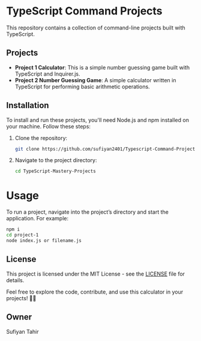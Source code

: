 # TypeScript Command Projects

This repository contains a collection of command-line projects built with TypeScript.

## Projects

- **Project 1 Calculator**: This is a simple number guessing game built with TypeScript and Inquirer.js.
- **Project 2 Number Guessing Game**: A simple calculator written in TypeScript for performing basic arithmetic operations.


## Installation

To install and run these projects, you'll need Node.js and npm installed on your machine. Follow these steps:

1. Clone the repository:
   ```bash
   git clone https://github.com/sufiyan2401/Typescript-Command-Project

2. Navigate to the project directory:
   ```bash
   cd TypeScript-Mastery-Projects


# Usage
   To run a project, navigate into the project’s directory and start the application. For example:
   ```bash
   npm i
   cd project-1
   node index.js or filename.js
```
## License

This project is licensed under the MIT License - see the [LICENSE](LICENSE) file for details.

Feel free to explore the code, contribute, and use this calculator in your projects! 🚀🔢

## Owner
Sufiyan Tahir

   
